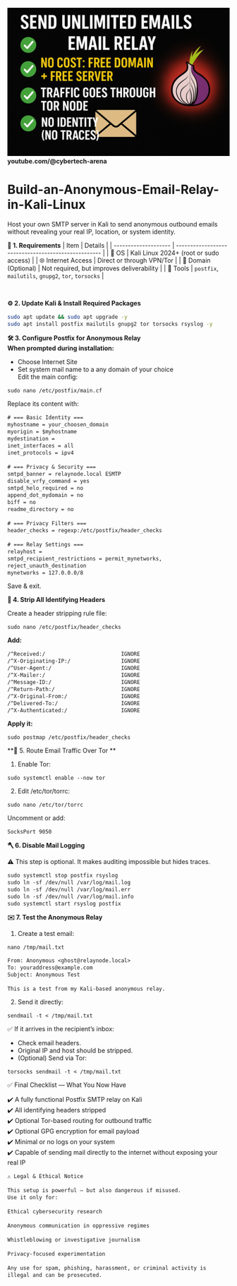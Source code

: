 ![image.png](https://github.com/techcoll/Build-an-Anonymous-Email-Relay-in-Kali-Linux/blob/main/image.png)
**youtube.com/@cybertech-arena**

# **Build-an-Anonymous-Email-Relay-in-Kali-Linux**
Host your own SMTP server in Kali to send anonymous outbound emails without revealing your real IP, location, or system identity.

**🧰 1. Requirements**
| Item                 | Details                                             |
| -------------------- | --------------------------------------------------- |
| 🐧 OS                | Kali Linux 2024+ (root or sudo access)              |
| 🌐 Internet Access   | Direct or through VPN/Tor                           |
| 📨 Domain (Optional) | Not required, but improves deliverability           |
| 🔐 Tools             | `postfix`, `mailutils`, `gnupg2`, `tor`, `torsocks` |

<br/>

**⚙️ 2. Update Kali & Install Required Packages**<br>
```bash
sudo apt update && sudo apt upgrade -y
sudo apt install postfix mailutils gnupg2 tor torsocks rsyslog -y
````


**🛠️ 3. Configure Postfix for Anonymous Relay**<br>
 **When prompted during installation:**
* Choose Internet Site
* Set system mail name to a any domain of your choice <br>
Edit the main config:
```
sudo nano /etc/postfix/main.cf
```
Replace its content with:
```
# === Basic Identity ===
myhostname = your_choosen_domain
myorigin = $myhostname
mydestination = 
inet_interfaces = all
inet_protocols = ipv4

# === Privacy & Security ===
smtpd_banner = relaynode.local ESMTP
disable_vrfy_command = yes
smtpd_helo_required = no
append_dot_mydomain = no
biff = no
readme_directory = no

# === Privacy Filters ===
header_checks = regexp:/etc/postfix/header_checks

# === Relay Settings ===
relayhost = 
smtpd_recipient_restrictions = permit_mynetworks, reject_unauth_destination
mynetworks = 127.0.0.0/8
```
Save & exit.

**🧹 4. Strip All Identifying Headers**

Create a header stripping rule file:
```
sudo nano /etc/postfix/header_checks
```
**Add:**
```
/^Received:/                        IGNORE
/^X-Originating-IP:/                IGNORE
/^User-Agent:/                      IGNORE
/^X-Mailer:/                        IGNORE
/^Message-ID:/                      IGNORE
/^Return-Path:/                     IGNORE
/^X-Original-From:/                 IGNORE
/^Delivered-To:/                    IGNORE
/^X-Authenticated:/                 IGNORE
```
**Apply it:**
```
sudo postmap /etc/postfix/header_checks
```
**🧅 5. Route Email Traffic Over Tor **

1. Enable Tor:
```
sudo systemctl enable --now tor
```
2. Edit /etc/tor/torrc:
```
sudo nano /etc/tor/torrc
```
Uncomment or add:
```
SocksPort 9050
```

**🪓 6. Disable Mail Logging**

⚠️ This step is optional. It makes auditing impossible but hides traces.
```
sudo systemctl stop postfix rsyslog
sudo ln -sf /dev/null /var/log/mail.log
sudo ln -sf /dev/null /var/log/mail.err
sudo ln -sf /dev/null /var/log/mail.info
sudo systemctl start rsyslog postfix
```
**✉️ 7. Test the Anonymous Relay**
1. Create a test email:
```
nano /tmp/mail.txt
```
```
From: Anonymous <ghost@relaynode.local>
To: youraddress@example.com
Subject: Anonymous Test

This is a test from my Kali-based anonymous relay.
```
2. Send it directly:
```
sendmail -t < /tmp/mail.txt
```
✅ If it arrives in the recipient’s inbox:

* Check email headers.
* Original IP and host should be stripped.
* (Optional) Send via Tor:
```
torsocks sendmail -t < /tmp/mail.txt
```
✅ Final Checklist — What You Now Have

✔️ A fully functional Postfix SMTP relay on Kali<br>
✔️ All identifying headers stripped<br>
✔️ Optional Tor-based routing for outbound traffic<br>
✔️ Optional GPG encryption for email payload<br>
✔️ Minimal or no logs on your system<br>
✔️ Capable of sending mail directly to the internet without exposing your real IP<br>



```
⚠️ Legal & Ethical Notice

This setup is powerful — but also dangerous if misused.
Use it only for:

Ethical cybersecurity research

Anonymous communication in oppressive regimes

Whistleblowing or investigative journalism

Privacy-focused experimentation

Any use for spam, phishing, harassment, or criminal activity is illegal and can be prosecuted.
